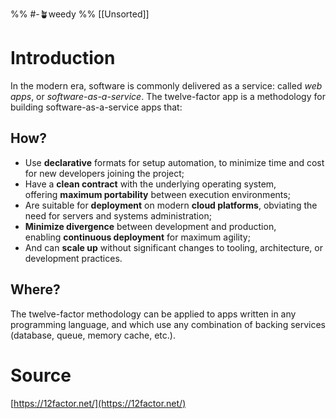 %% #-🪴weedy %%
[[Unsorted]]
# Introduction

In the modern era, software is commonly delivered as a service: called _web apps_, or _software-as-a-service_. The twelve-factor app is a methodology for building software-as-a-service apps that:
##  How?
- Use **declarative** formats for setup automation, to minimize time and cost for new developers joining the project;
- Have a **clean contract** with the underlying operating system, offering **maximum portability** between execution environments;
- Are suitable for **deployment** on modern **cloud platforms**, obviating the need for servers and systems administration;
- **Minimize divergence** between development and production, enabling **continuous deployment** for maximum agility;
- And can **scale up** without significant changes to tooling, architecture, or development practices.
## Where?
The twelve-factor methodology can be applied to apps written in any programming language, and which use any combination of backing services (database, queue, memory cache, etc.).
# Source
[https://12factor.net/](https://12factor.net/)
